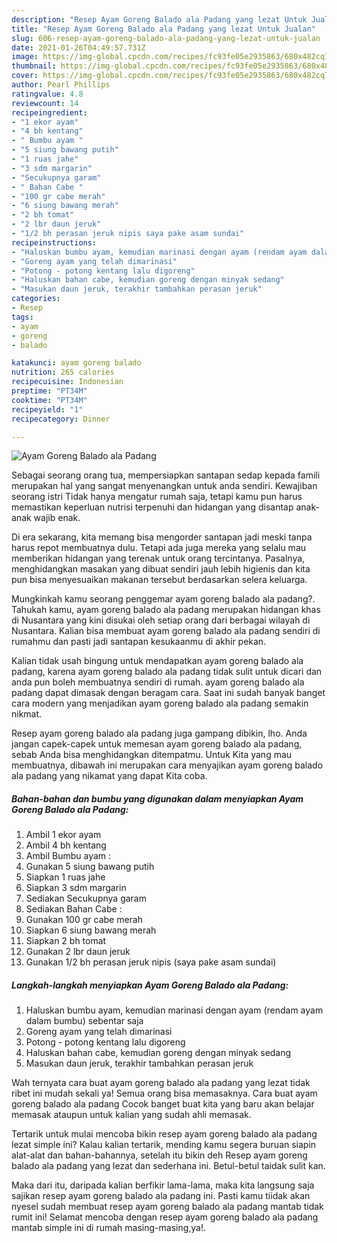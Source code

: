 ```yaml
---
description: "Resep Ayam Goreng Balado ala Padang yang lezat Untuk Jualan"
title: "Resep Ayam Goreng Balado ala Padang yang lezat Untuk Jualan"
slug: 606-resep-ayam-goreng-balado-ala-padang-yang-lezat-untuk-jualan
date: 2021-01-26T04:49:57.731Z
image: https://img-global.cpcdn.com/recipes/fc93fe05e2935863/680x482cq70/ayam-goreng-balado-ala-padang-foto-resep-utama.jpg
thumbnail: https://img-global.cpcdn.com/recipes/fc93fe05e2935863/680x482cq70/ayam-goreng-balado-ala-padang-foto-resep-utama.jpg
cover: https://img-global.cpcdn.com/recipes/fc93fe05e2935863/680x482cq70/ayam-goreng-balado-ala-padang-foto-resep-utama.jpg
author: Pearl Phillips
ratingvalue: 4.8
reviewcount: 14
recipeingredient:
- "1 ekor ayam"
- "4 bh kentang"
- " Bumbu ayam "
- "5 siung bawang putih"
- "1 ruas jahe"
- "3 sdm margarin"
- "Secukupnya garam"
- " Bahan Cabe "
- "100 gr cabe merah"
- "6 siung bawang merah"
- "2 bh tomat"
- "2 lbr daun jeruk"
- "1/2 bh perasan jeruk nipis saya pake asam sundai"
recipeinstructions:
- "Haluskan bumbu ayam, kemudian marinasi dengan ayam (rendam ayam dalam bumbu) sebentar saja"
- "Goreng ayam yang telah dimarinasi"
- "Potong - potong kentang lalu digoreng"
- "Haluskan bahan cabe, kemudian goreng dengan minyak sedang"
- "Masukan daun jeruk, terakhir tambahkan perasan jeruk"
categories:
- Resep
tags:
- ayam
- goreng
- balado

katakunci: ayam goreng balado 
nutrition: 265 calories
recipecuisine: Indonesian
preptime: "PT34M"
cooktime: "PT34M"
recipeyield: "1"
recipecategory: Dinner

---
```



![Ayam Goreng Balado ala Padang](https://img-global.cpcdn.com/recipes/fc93fe05e2935863/680x482cq70/ayam-goreng-balado-ala-padang-foto-resep-utama.jpg)

Sebagai seorang orang tua, mempersiapkan santapan sedap kepada famili merupakan hal yang sangat menyenangkan untuk anda sendiri. Kewajiban seorang istri Tidak hanya mengatur rumah saja, tetapi kamu pun harus memastikan keperluan nutrisi terpenuhi dan hidangan yang disantap anak-anak wajib enak.

Di era  sekarang, kita memang bisa mengorder santapan jadi meski tanpa harus repot membuatnya dulu. Tetapi ada juga mereka yang selalu mau memberikan hidangan yang terenak untuk orang tercintanya. Pasalnya, menghidangkan masakan yang dibuat sendiri jauh lebih higienis dan kita pun bisa menyesuaikan makanan tersebut berdasarkan selera keluarga. 



Mungkinkah kamu seorang penggemar ayam goreng balado ala padang?. Tahukah kamu, ayam goreng balado ala padang merupakan hidangan khas di Nusantara yang kini disukai oleh setiap orang dari berbagai wilayah di Nusantara. Kalian bisa membuat ayam goreng balado ala padang sendiri di rumahmu dan pasti jadi santapan kesukaanmu di akhir pekan.

Kalian tidak usah bingung untuk mendapatkan ayam goreng balado ala padang, karena ayam goreng balado ala padang tidak sulit untuk dicari dan anda pun boleh membuatnya sendiri di rumah. ayam goreng balado ala padang dapat dimasak dengan beragam cara. Saat ini sudah banyak banget cara modern yang menjadikan ayam goreng balado ala padang semakin nikmat.

Resep ayam goreng balado ala padang juga gampang dibikin, lho. Anda jangan capek-capek untuk memesan ayam goreng balado ala padang, sebab Anda bisa menghidangkan ditempatmu. Untuk Kita yang mau membuatnya, dibawah ini merupakan cara menyajikan ayam goreng balado ala padang yang nikamat yang dapat Kita coba.

<!--inarticleads1-->

##### Bahan-bahan dan bumbu yang digunakan dalam menyiapkan Ayam Goreng Balado ala Padang:

1. Ambil 1 ekor ayam
1. Ambil 4 bh kentang
1. Ambil  Bumbu ayam :
1. Gunakan 5 siung bawang putih
1. Siapkan 1 ruas jahe
1. Siapkan 3 sdm margarin
1. Sediakan Secukupnya garam
1. Sediakan  Bahan Cabe :
1. Gunakan 100 gr cabe merah
1. Siapkan 6 siung bawang merah
1. Siapkan 2 bh tomat
1. Gunakan 2 lbr daun jeruk
1. Gunakan 1/2 bh perasan jeruk nipis (saya pake asam sundai)




<!--inarticleads2-->

##### Langkah-langkah menyiapkan Ayam Goreng Balado ala Padang:

1. Haluskan bumbu ayam, kemudian marinasi dengan ayam (rendam ayam dalam bumbu) sebentar saja
1. Goreng ayam yang telah dimarinasi
1. Potong - potong kentang lalu digoreng
1. Haluskan bahan cabe, kemudian goreng dengan minyak sedang
1. Masukan daun jeruk, terakhir tambahkan perasan jeruk




Wah ternyata cara buat ayam goreng balado ala padang yang lezat tidak ribet ini mudah sekali ya! Semua orang bisa memasaknya. Cara buat ayam goreng balado ala padang Cocok banget buat kita yang baru akan belajar memasak ataupun untuk kalian yang sudah ahli memasak.

Tertarik untuk mulai mencoba bikin resep ayam goreng balado ala padang lezat simple ini? Kalau kalian tertarik, mending kamu segera buruan siapin alat-alat dan bahan-bahannya, setelah itu bikin deh Resep ayam goreng balado ala padang yang lezat dan sederhana ini. Betul-betul taidak sulit kan. 

Maka dari itu, daripada kalian berfikir lama-lama, maka kita langsung saja sajikan resep ayam goreng balado ala padang ini. Pasti kamu tiidak akan nyesel sudah membuat resep ayam goreng balado ala padang mantab tidak rumit ini! Selamat mencoba dengan resep ayam goreng balado ala padang mantab simple ini di rumah masing-masing,ya!.

